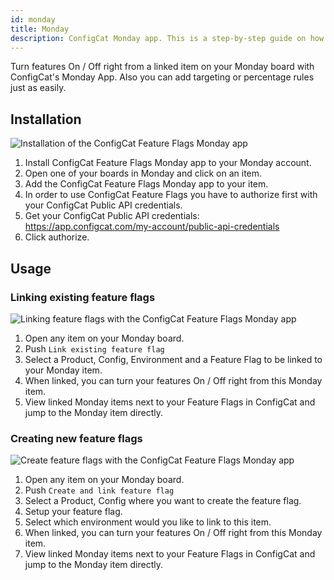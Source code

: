 ```yaml
---
id: monday
title: Monday
description: ConfigCat Monday app. This is a step-by-step guide on how to connect and manage feature flags from Monday boards and items.
---
```


Turn features On / Off right from a linked item on your Monday board with ConfigCat's Monday App. Also you can add targeting or percentage rules just as easily.

## Installation
![Installation of the ConfigCat Feature Flags Monday app](/assets/monday/monday_auth.gif)

1. Install ConfigCat Feature Flags Monday app to your Monday account.
2. Open one of your boards in Monday and click on an item.
3. Add the ConfigCat Feature Flags Monday app to your item.
4. In order to use ConfigCat Feature Flags you have to authorize first with your ConfigCat Public API credentials.
5. Get your ConfigCat Public API credentials: https://app.configcat.com/my-account/public-api-credentials
6. Click authorize.

## Usage

### Linking existing feature flags
![Linking feature flags with the ConfigCat Feature Flags Monday app](/assets/monday/monday_link.gif)

1. Open any item on your Monday board.
2. Push `Link existing feature flag`
3. Select a Product, Config, Environment and a Feature Flag to be linked to your Monday item.
4. When linked, you can turn your features On / Off right from this Monday item.
5. View linked Monday items next to your Feature Flags in ConfigCat and jump to the Monday item directly.

### Creating new feature flags
![Create feature flags with the ConfigCat Feature Flags Monday app](/assets/monday/monday_create.gif)

1. Open any item on your Monday board.
2. Push `Create and link feature flag`
3. Select a Product, Config where you want to create the feature flag.
4. Setup your feature flag.
5. Select which environment would you like to link to this item.
6. When linked, you can turn your features On / Off right from this Monday item.
7. View linked Monday items next to your Feature Flags in ConfigCat and jump to the Monday item directly.